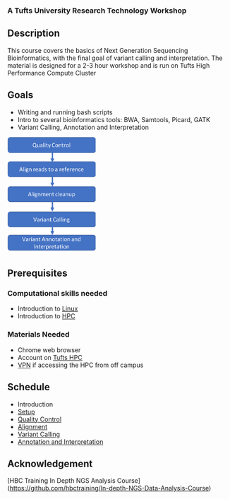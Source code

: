 ### A Tufts University Research Technology Workshop

## Description
This course covers the basics of Next Generation Sequencing Bioinformatics, with the final goal of variant calling and interpretation.
The material is designed for a 2-3 hour workshop and is run on Tufts High Performance Compute Cluster

## Goals
- Writing and running bash scripts
- Intro to several bioinformatics tools: BWA, Samtools, Picard, GATK
- Variant Calling, Annotation and Interpretation

<img src="img/workflow.png" width="200">

## Prerequisites

### Computational skills needed
- Introduction to [Linux](https://tufts.box.com/s/x9aflewr2qw59pcbgcghbo9muykbi4ju)
- Introduction to [HPC](https://tufts.box.com/s/yubnzxnpih14hd80mbfxqrkdri8s2nws)

### Materials Needed
- Chrome web browser
- Account on [Tufts HPC](https://access.tufts.edu/research-cluster-account)
- [VPN](https://access.tufts.edu/vpn) if accessing the HPC from off campus

## Schedule
- Introduction
- [Setup](lessons/01_Setup.md)
- [Quality Control](lessons/02_Quality_Control.md)
- [Alignment](lessons/03_Alignment.md)
- [Variant Calling](lessons/05_Variant_Calling.md)
- [Annotation and Interpretation](lessons/05_Annotation_Interpretation.md)


## Acknowledgement

[HBC Training In Depth NGS Analysis Course] (https://github.com/hbctraining/In-depth-NGS-Data-Analysis-Course)

